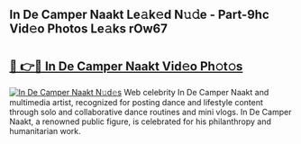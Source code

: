 ## In De Camper Naakt Le𝚊k𝚎d N𝚞𝚍e - Part-9hc Vid𝚎o Photos Le𝚊ks rOw67

# <h2><a href="http://fb8l8vm.evod.top/?m=In+De+Camper+Naakt">🔗 👉🔴 In De Camper Naakt Vid𝚎o Ph𝚘t𝚘s</a></h2>

[![In De Camper Naakt N𝚞d𝚎s](https://i.imgur.com/8V9OHl7.gif)](http://fb8l8vm.evod.top/?m=In+De+Camper+Naakt)
Web celebrity In De Camper Naakt and multimedia artist, recognized for posting dance and lifestyle content through solo and collaborative dance routines and mini vlogs. In De Camper Naakt, a renowned public figure, is celebrated for his philanthropy and humanitarian work. 
